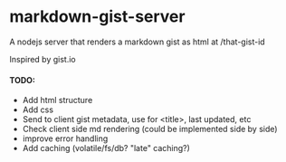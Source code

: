 markdown-gist-server
=========

A nodejs server that renders a markdown gist as html at /that-gist-id

Inspired by gist.io


#### TODO:
* Add html structure
* Add css
* Send to client gist metadata, use for &lt;title&gt;, last updated, etc
* Check client side md rendering (could be implemented side by side)
* improve error handling
* Add caching (volatile/fs/db? "late" caching?)
